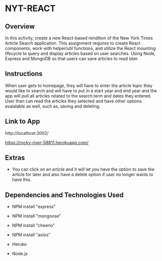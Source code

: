 # NYT-REACT

## **Overview**

In this activity, create a new React-based rendition of the New York Times Article Search application. This assignment requires to create React components, work with helper/util functions, and utilize the React mounting lifecycle to query and display articles based on user searches. Using Node, Express and MongoDB so that users can save articles to read later.


## **Instructions**

When user gets to homepage, they will have to enter the article topic they would like to search and will have to put in a start year and end year and the app will pull all articles related to the search term and dates they entered. User than can read the articles they selected and have other options avaialable as well, such as, saving and deleting. 

## **Link to App**

http://localhost:3002/

https://rocky-river-58811.herokuapp.com/

## **Extras**

* You can click on an article and it will let you have the option to save the article for later and also have a delete option if user no longer wants to have this. 

## **Dependencies and Technologies Used**

* NPM install "express"
* NPM install "mongoose"
* NPM install "cheerio"
* NPM install "axios"
    
* Heruko
* Node.js
